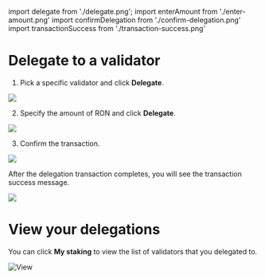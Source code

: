 import delegate from './delegate.png';
import enterAmount from './enter-amount.png'
import confirmDelegation from './confirm-delegation.png'
import transactionSuccess from './transaction-success.png'


# Delegate to a validator
1. Pick a specific validator and click **Delegate**.

<img src={delegate} width={1280} />

2. Specify the amount of RON and click **Delegate**.

<img src={enterAmount} width={1280} />

3. Confirm the transaction.

<img src={confirmDelegation} width={375} />

After the delegation transaction completes, you will see the transaction success message.

<img src={transactionSuccess} width={416} />

# View your delegations
You can click **My staking** to view the list of validators that you delegated to.

![View](<./MyStaking.jpg>)
